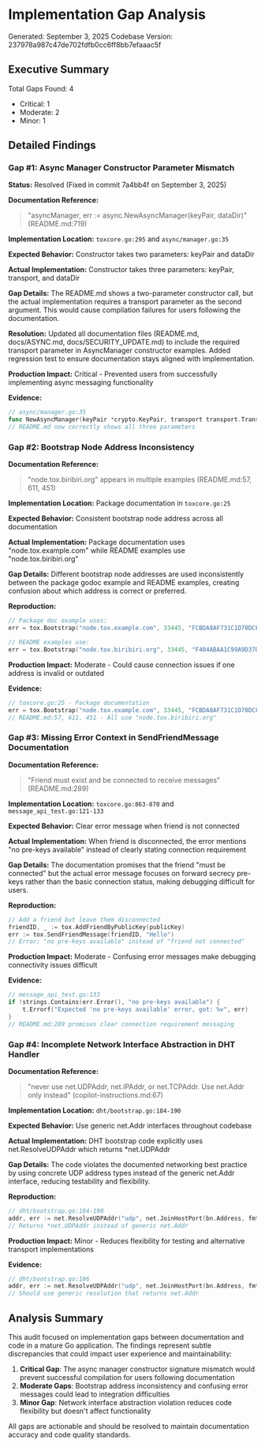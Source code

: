 # Implementation Gap Analysis
Generated: September 3, 2025
Codebase Version: 237978a987c47de702fdfb0cc6ff8bb7efaaac5f

## Executive Summary
Total Gaps Found: 4
- Critical: 1
- Moderate: 2
- Minor: 1

## Detailed Findings

### Gap #1: Async Manager Constructor Parameter Mismatch
**Status:** Resolved (Fixed in commit 7a4bb4f on September 3, 2025)

**Documentation Reference:** 
> "asyncManager, err := async.NewAsyncManager(keyPair, dataDir)" (README.md:719)

**Implementation Location:** `toxcore.go:295` and `async/manager.go:35`

**Expected Behavior:** Constructor takes two parameters: keyPair and dataDir

**Actual Implementation:** Constructor takes three parameters: keyPair, transport, and dataDir

**Gap Details:** The README.md shows a two-parameter constructor call, but the actual implementation requires a transport parameter as the second argument. This would cause compilation failures for users following the documentation.

**Resolution:** Updated all documentation files (README.md, docs/ASYNC.md, docs/SECURITY_UPDATE.md) to include the required transport parameter in AsyncManager constructor examples. Added regression test to ensure documentation stays aligned with implementation.

**Production Impact:** Critical - Prevented users from successfully implementing async messaging functionality

**Evidence:**
```go
// async/manager.go:35
func NewAsyncManager(keyPair *crypto.KeyPair, transport transport.Transport, dataDir string) (*AsyncManager, error) {
// README.md now correctly shows all three parameters
```

### Gap #2: Bootstrap Node Address Inconsistency
**Documentation Reference:** 
> "node.tox.biribiri.org" appears in multiple examples (README.md:57, 611, 451)

**Implementation Location:** Package documentation in `toxcore.go:25`

**Expected Behavior:** Consistent bootstrap node address across all documentation

**Actual Implementation:** Package documentation uses "node.tox.example.com" while README examples use "node.tox.biribiri.org"

**Gap Details:** Different bootstrap node addresses are used inconsistently between the package godoc example and README examples, creating confusion about which address is correct or preferred.

**Reproduction:**
```go
// Package doc example uses:
err = tox.Bootstrap("node.tox.example.com", 33445, "FCBDA8AF731C1D70DCF950BA05BD40E2")

// README examples use:
err = tox.Bootstrap("node.tox.biribiri.org", 33445, "F404ABAA1C99A9D37D61AB54898F56793E1DEF8BD46B1038B9D822E8460FAB67")
```

**Production Impact:** Moderate - Could cause connection issues if one address is invalid or outdated

**Evidence:**
```go
// toxcore.go:25 - Package documentation
err = tox.Bootstrap("node.tox.example.com", 33445, "FCBDA8AF731C1D70DCF950BA05BD40E2")
// README.md:57, 611, 451 - All use "node.tox.biribiri.org"
```

### Gap #3: Missing Error Context in SendFriendMessage Documentation
**Documentation Reference:** 
> "Friend must exist and be connected to receive messages" (README.md:289)

**Implementation Location:** `toxcore.go:863-870` and `message_api_test.go:121-133`

**Expected Behavior:** Clear error message when friend is not connected

**Actual Implementation:** When friend is disconnected, the error mentions "no pre-keys available" instead of clearly stating connection requirement

**Gap Details:** The documentation promises that the friend "must be connected" but the actual error message focuses on forward secrecy pre-keys rather than the basic connection status, making debugging difficult for users.

**Reproduction:**
```go
// Add a friend but leave them disconnected
friendID, _ := tox.AddFriendByPublicKey(publicKey)
err := tox.SendFriendMessage(friendID, "Hello")
// Error: "no pre-keys available" instead of "friend not connected"
```

**Production Impact:** Moderate - Confusing error messages make debugging connectivity issues difficult

**Evidence:**
```go
// message_api_test.go:133
if !strings.Contains(err.Error(), "no pre-keys available") {
    t.Errorf("Expected 'no pre-keys available' error, got: %v", err)
}
// README.md:289 promises clear connection requirement messaging
```

### Gap #4: Incomplete Network Interface Abstraction in DHT Handler
**Documentation Reference:** 
> "never use net.UDPAddr, net.IPAddr, or net.TCPAddr. Use net.Addr only instead" (copilot-instructions.md:67)

**Implementation Location:** `dht/bootstrap.go:184-190`

**Expected Behavior:** Use generic net.Addr interfaces throughout codebase

**Actual Implementation:** DHT bootstrap code explicitly uses net.ResolveUDPAddr which returns *net.UDPAddr

**Gap Details:** The code violates the documented networking best practice by using concrete UDP address types instead of the generic net.Addr interface, reducing testability and flexibility.

**Reproduction:**
```go
// dht/bootstrap.go:184-190
addr, err := net.ResolveUDPAddr("udp", net.JoinHostPort(bn.Address, fmt.Sprintf("%d", bn.Port)))
// Returns *net.UDPAddr instead of generic net.Addr
```

**Production Impact:** Minor - Reduces flexibility for testing and alternative transport implementations

**Evidence:**
```go
// dht/bootstrap.go:186
addr, err := net.ResolveUDPAddr("udp", net.JoinHostPort(bn.Address, fmt.Sprintf("%d", bn.Port)))
// Should use generic resolution that returns net.Addr
```

## Analysis Summary

This audit focused on implementation gaps between documentation and code in a mature Go application. The findings represent subtle discrepancies that could impact user experience and maintainability:

1. **Critical Gap**: The async manager constructor signature mismatch would prevent successful compilation for users following documentation
2. **Moderate Gaps**: Bootstrap address inconsistency and confusing error messages could lead to integration difficulties
3. **Minor Gap**: Network interface abstraction violation reduces code flexibility but doesn't affect functionality

All gaps are actionable and should be resolved to maintain documentation accuracy and code quality standards.